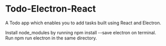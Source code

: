 # Todo-Electron-React
A Todo app which enables you to add tasks built using React and Electron.

Install node_modules by running npm install --save electron on terminal.
Run npm run electron in the same directory.
